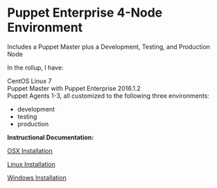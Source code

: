 # Puppet Enterprise 4-Node Environment
Includes a Puppet Master plus a Development, Testing, and Production Node

In the rollup, I have:

CentOS Linux 7<br>
Puppet Master with Puppet Enterprise 2016.1.2<br>
Puppet Agents 1-3, all customized to the following three environments:<br>
- development<br>
- testing<br>
- production<br>

**Instructional Documentation:**

[OSX Installation](https://github.com/wbsjazz/centos7-pe2016.1.2/blob/master/doc/README_OSX.md)

[Linux Installation](https://github.com/wbsjazz/centos7-pe2016.1.2/blob/master/doc/README_Linux.md)

[Windows Installation](https://github.com/wbsjazz/centos7-pe2016.1.2/blob/master/doc/README_Winows.md)
